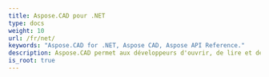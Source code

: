 ```yaml
---
title: Aspose.CAD pour .NET
type: docs
weight: 10
url: /fr/net/
keywords: "Aspose.CAD for .NET, Aspose CAD, Aspose API Reference."
description: Aspose.CAD permet aux développeurs d'ouvrir, de lire et de traiter AutoCAD DWG, DXF, DWT et d'autres formats de fichiers CAO et BIM, tels que DGN, DWF, PLT, CF2, OBJ, HPGL, IGS.
is_root: true
---
```

